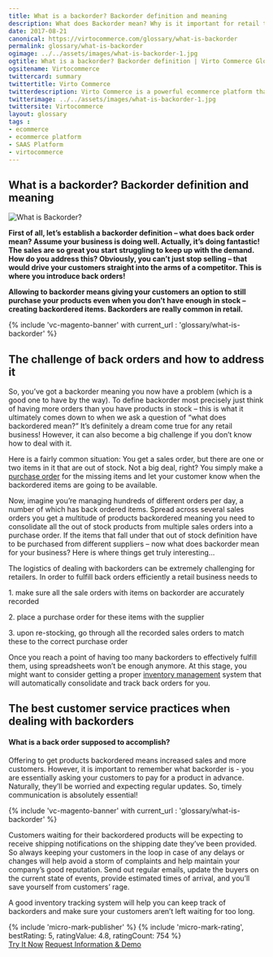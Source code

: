 ```yaml
---
title: What is a backorder? Backorder definition and meaning
description: What does Backorder mean? Why is it important for retail to know how to deal with it? Learn more about backorder definitions and meaning in this article.
date: 2017-08-21
canonical: https://virtocommerce.com/glossary/what-is-backorder
permalink: glossary/what-is-backorder
ogimage: ../../assets/images/what-is-backorder-1.jpg
ogtitle: What is a backorder? Backorder definition | Virto Commerce Glossary
ogsitename: Virtocommerce
twittercard: summary
twittertitle: Virto Commerce
twitterdescription: Virto Commerce is a powerful ecommerce platform that includes everything you need to create an online store and sell online. Try it free with Free Community License
twitterimage: ../../assets/images/what-is-backorder-1.jpg
twittersite: Virtocommerce
layout: glossary
tags :
- ecommerce
- ecommerce platform
- SAAS Platform
- virtocommerce
---
```

<section itemscope itemtype="http://schema.org/Article">
    <meta itemprop="author" content="Virtocommerce">
    <meta itemprop="datePublished" content="2017-08-21">
    <meta itemprop="dateModified" content="2018-02-25">
    <div itemprop="articleBody" class="business-cnt">
        <div itemprop="mainEntityOfPage" class="head __cart">
            <h1 itemprop="headline" class="title">What is a backorder? Backorder definition and meaning</h1>
        </div>
        <span itemprop="image" itemscope itemtype="https://schema.org/ImageObject">
            <img itemprop="url contentUrl" alt="What is Backorder?" src="assets/images/what-is-backorder-1.jpg" />
            <meta itemprop="width" content="412">
            <meta itemprop="height" content="336">
        </span>
        <p class="text">
            <strong>First of all, let’s establish a backorder definition – what does back order mean? Assume your business is doing well. Actually, it’s doing fantastic! The sales are so great you start struggling to keep up with the demand. How do you address this? Obviously, you can’t just stop selling – that would drive your customers straight into the arms of a competitor. This is where you introduce back orders!</strong>
        </p>
        <p class="text">
            <strong>Allowing to backorder means giving your customers an option to still purchase your products even when you don’t have enough in stock – creating backordered items. Backorders are really common in retail.</strong>
        </p>
        {% include 'vc-magento-banner' with current_url : 'glossary/what-is-backorder' %}
        <h2>The challenge of back orders and how to address it</h2>
        <p class="text">
            So, you’ve got a backorder meaning you now have a problem (which is a good one to have by the way). To define backorder most precisely just think of having more orders than you have products in stock – this is what it ultimately comes down to when we ask a question of “what does backordered mean?” It’s definitely a dream come true for any retail business! However, it can also become a big challenge if you don’t know how to deal with it.
        </p>
        <p class="text">
            Here is a fairly common situation: You get a sales order, but there are one or two items in it that are out of stock. Not a big deal, right? You simply make a <a href="{{ '/glossary/purchase-order-management-software' | absolute_url }}"> purchase order</a> for the missing items and let your customer know when the backordered items are going to be available.
        </p>
        <p class="text">
            Now, imagine you’re managing hundreds of different orders per day, a number of which has back ordered items. Spread across several sales orders you get a multitude of products backordered meaning you need to consolidate all the out of stock products from multiple sales orders into a purchase order. If the items that fall under that out of stock definition have to be purchased from different suppliers – now what does backorder mean for your business? Here is where things get truly interesting…
        </p>
        <p class="text">The logistics of dealing with backorders can be extremely challenging for retailers. In order to fulfill back orders efficiently a retail business needs to</p>
        <p class="text"> 1. make sure all the sale orders with items on backorder are accurately recorded</p>
        <p class="text"> 2. place a purchase order for these items with the supplier</p>
        <p class="text"> 3. upon re-stocking, go through all the recorded sales orders to match these to the correct purchase order </p>
        <p class="text">Once you reach a point of having too many backorders to effectively fulfill them, using spreadsheets won’t be enough anymore. At this stage, you might want to consider getting a proper <a href="{{ '/glossary/what-is-inventory-management' | absolute_url }}">inventory management</a> system  that will automatically consolidate and track back orders for you.</p>
        <h2>The best customer service practices when dealing with backorders</h2>
        <p class="text"></p>
        <h4>What is a back order supposed to accomplish?</h4>
        <p class="text">
            Offering to get products backordered means increased sales and more customers. However, it is important to remember what backorder is  - you are essentially asking your customers to pay for a product in advance. Naturally, they’ll be worried and expecting regular updates. So, timely communication is absolutely essential!
        </p>
        {% include 'vc-magento-banner' with current_url : 'glossary/what-is-backorder' %}
        <p class="text">
            Customers waiting for their backordered products will be expecting to receive shipping notifications on the shipping date they’ve been provided. So always keeping your customers in the loop in case of any delays or changes will help avoid a storm of complaints and help maintain your company’s good reputation. Send out regular emails, update the buyers on the current state of events, provide estimated times of arrival, and you’ll save yourself from customers’ rage.
        </p>
        <p class="text">
            A good inventory tracking system will help you can keep track of backorders and make sure your customers aren’t left waiting for too long.
        </p>
        {% include 'micro-mark-publisher' %}
        {% include 'micro-mark-rating', bestRating: 5, ratingValue: 4.8, ratingCount: 754 %}
        <div class="actions">
            <a class="btn btn--orange" href="/try-now">Try It Now</a>
            <a class="btn btn--orange" href="/contact-us">Request Information & Demo</a>
        </div>
    </div>
</section>